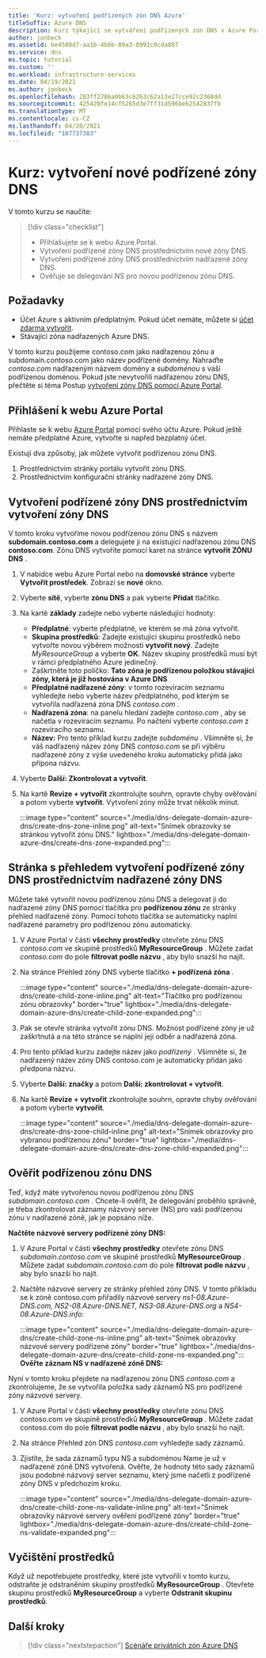 ```yaml
---
title: 'Kurz: vytvoření podřízených zón DNS Azure'
titleSuffix: Azure DNS
description: Kurz týkající se vytváření podřízených zón DNS v Azure Portal.
author: jonbeck
ms.assetid: be4580d7-aa1b-4b6b-89a3-0991c0cda897
ms.service: dns
ms.topic: tutorial
ms.custom: ''
ms.workload: infrastructure-services
ms.date: 04/19/2021
ms.author: jonbeck
ms.openlocfilehash: 283ff2786a0b63c6263c62a13e27cce92c2368dd
ms.sourcegitcommit: 425420fe14cf5265d3e7ff31d596be62542837fb
ms.translationtype: MT
ms.contentlocale: cs-CZ
ms.lasthandoff: 04/20/2021
ms.locfileid: "107737383"
---
```

# <a name="tutorial-creating-a-new-child-dns-zone"></a>Kurz: vytvoření nové podřízené zóny DNS

V tomto kurzu se naučíte: 

> [!div class="checklist"]
> * Přihlašujete se k webu Azure Portal.
> * Vytvoření podřízené zóny DNS prostřednictvím nové zóny DNS.
> * Vytvoření podřízené zóny DNS prostřednictvím nadřazené zóny DNS.
> * Ověřuje se delegování NS pro novou podřízenou zónu DNS.

## <a name="prerequisites"></a>Požadavky

* Účet Azure s aktivním předplatným.  Pokud účet nemáte, můžete si [účet zdarma vytvořit](https://azure.microsoft.com/free/?WT.mc_id=A261C142F).
* Stávající zóna nadřazených Azure DNS.  

V tomto kurzu použijeme contoso.com jako nadřazenou zónu a subdomain.contoso.com jako název podřízené domény.  Nahraďte *contoso.com* nadřazeným názvem domény a *subdoménou* s vaší podřízenou doménou.  Pokud jste nevytvořili nadřazenou zónu DNS, přečtěte si téma Postup [vytvoření zóny DNS pomocí Azure Portal](./dns-getstarted-portal.md#create-a-dns-zone). 


## <a name="sign-in-to-azure-portal"></a>Přihlášení k webu Azure Portal

Přihlaste se k webu [Azure Portal](https://portal.azure.com/) pomocí svého účtu Azure.
Pokud ještě nemáte předplatné Azure, vytvořte si napřed bezplatný účet.

Existují dva způsoby, jak můžete vytvořit podřízenou zónu DNS.
1.  Prostřednictvím stránky portálu vytvořit zónu DNS.
1.  Prostřednictvím konfigurační stránky nadřazené zóny DNS.

## <a name="create-child-dns-zone-via-create-dns-zone"></a>Vytvoření podřízené zóny DNS prostřednictvím vytvoření zóny DNS

V tomto kroku vytvoříme novou podřízenou zónu DNS s názvem **subdomain.contoso.com** a delegujete ji na existující nadřazenou zónu DNS **contoso.com**. Zónu DNS vytvoříte pomocí karet na stránce **vytvořit ZÓNU DNS** .
1.  V nabídce webu Azure Portal nebo na **domovské stránce** vyberte **Vytvořit prostředek**. Zobrazí se **nové** okno.
1.  Vyberte **sítě**, vyberte **zónu DNS** a pak vyberte **Přidat** tlačítko.

1.  Na kartě **základy** zadejte nebo vyberte následující hodnoty:
    * **Předplatné**: vyberte předplatné, ve kterém se má zóna vytvořit.
    * **Skupina prostředků**: Zadejte existující skupinu prostředků nebo vytvořte novou výběrem možnosti **vytvořit nový**. Zadejte *MyResourceGroup* a vyberte **OK**. Název skupiny prostředků musí být v rámci předplatného Azure jedinečný.
    * Zaškrtněte toto políčko: **Tato zóna je podřízenou položkou stávající zóny, která je již hostována v Azure DNS**
    * **Předplatné nadřazené zóny**: v tomto rozevíracím seznamu vyhledejte nebo vyberte název předplatného, pod kterým se vytvořila nadřazená zóna DNS *contoso.com* .
    * **Nadřazená zóna**: na panelu hledání zadejte *contoso.com* , aby se načetla v rozevíracím seznamu. Po načtení vyberte *contoso.com* z rozevíracího seznamu.
    * **Název:** Pro tento příklad kurzu zadejte *subdoménu* . Všimněte si, že váš nadřazený název zóny DNS *contoso.com* se při výběru nadřazené zóny z výše uvedeného kroku automaticky přidá jako přípona názvu.

1. Vyberte **Další: Zkontrolovat a vytvořit**.
1. Na kartě **Revize + vytvořit** zkontrolujte souhrn, opravte chyby ověřování a potom vyberte **vytvořit**.
Vytvoření zóny může trvat několik minut.

    :::image type="content" source="./media/dns-delegate-domain-azure-dns/create-dns-zone-inline.png" alt-text="Snímek obrazovky se stránkou vytvořit zónu DNS." lightbox="./media/dns-delegate-domain-azure-dns/create-dns-zone-expanded.png":::

## <a name="create-child-dns-zone-via-parent-dns-zone-overview-page"></a>Stránka s přehledem vytvoření podřízené zóny DNS prostřednictvím nadřazené zóny DNS
Můžete také vytvořit novou podřízenou zónu DNS a delegovat ji do nadřazené zóny DNS pomocí tlačítka pro **podřízenou zónu** ze stránky přehled nadřazené zóny. Pomocí tohoto tlačítka se automaticky naplní nadřazené parametry pro podřízenou zónu automaticky. 

1.  V Azure Portal v části **všechny prostředky** otevřete zónu DNS *contoso.com* ve skupině prostředků **MyResourceGroup** . Můžete zadat *contoso.com* do pole **filtrovat podle názvu** , aby bylo snazší ho najít.
1.  Na stránce Přehled zóny DNS vyberte tlačítko **+ podřízená zóna** .

      :::image type="content" source="./media/dns-delegate-domain-azure-dns/create-child-zone-inline.png" alt-text="Tlačítko pro podřízenou zónu obrazovky" border="true" lightbox="./media/dns-delegate-domain-azure-dns/create-child-zone-expanded.png":::

1.  Pak se otevře stránka vytvořit zónu DNS. Možnost podřízené zóny je už zaškrtnutá a na této stránce se naplní její odběr a nadřazená zóna.
1.  Pro tento příklad kurzu zadejte název jako *podřízený* . Všimněte si, že nadřazený název zóny DNS contoso.com je automaticky přidán jako předpona názvu.
1.  Vyberte **Další: značky** a potom **Další: zkontrolovat + vytvořit**.
1.  Na kartě **Revize + vytvořit** zkontrolujte souhrn, opravte chyby ověřování a potom vyberte **vytvořit**.

    :::image type="content" source="./media/dns-delegate-domain-azure-dns/create-dns-zone-child-inline.png" alt-text="Snímek obrazovky pro vybranou podřízenou zónu" border="true" lightbox="./media/dns-delegate-domain-azure-dns/create-dns-zone-child-expanded.png":::

## <a name="verify-child-dns-zone"></a>Ověřit podřízenou zónu DNS
Teď, když máte vytvořenou novou podřízenou zónu DNS *subdomain.contoso.com* . Chcete-li ověřit, že delegování proběhlo správně, je třeba zkontrolovat záznamy názvový server (NS) pro vaši podřízenou zónu v nadřazené zóně, jak je popsáno níže.  

**Načtěte názvové servery podřízené zóny DNS:**

1.  V Azure Portal v části **všechny prostředky** otevřete zónu DNS *subdomain.contoso.com* ve skupině prostředků **MyResourceGroup** . Můžete zadat *subdomain.contoso.com* do pole **filtrovat podle názvu** , aby bylo snazší ho najít.
1.  Načtěte názvové servery ze stránky přehled zóny DNS. V tomto příkladu se k zóně contoso.com přiřadily názvové servery *ns1-08.Azure-DNS.com, NS2-08.Azure-DNS.NET, NS3-08.Azure-DNS.org* a *NS4-08.Azure-DNS.info*:

      :::image type="content" source="./media/dns-delegate-domain-azure-dns/create-child-zone-ns-inline.png" alt-text="Snímek obrazovky názvové servery podřízené zóny" border="true" lightbox="./media/dns-delegate-domain-azure-dns/create-child-zone-ns-expanded.png":::
**Ověřte záznam NS v nadřazené zóně DNS:**

Nyní v tomto kroku přejdete na nadřazenou zónu DNS *contoso.com* a zkontrolujeme, že se vytvořila položka sady záznamů NS pro podřízené zóny názvové servery.

1. V Azure Portal v části **všechny prostředky** otevřete zónu DNS contoso.com ve skupině prostředků **MyResourceGroup** . Můžete zadat contoso.com do pole **filtrovat podle názvu** , aby bylo snazší ho najít.
1.  Na stránce Přehled zón DNS *contoso.com* vyhledejte sady záznamů.
1.  Zjistíte, že sada záznamů typu NS a subdoménou Name je už v nadřazené zóně DNS vytvořená. Ověřte, že hodnoty této sady záznamů jsou podobné názvový server seznamu, který jsme načetli z podřízené zóny DNS v předchozím kroku.

     :::image type="content" source="./media/dns-delegate-domain-azure-dns/create-child-zone-ns-validate-inline.png" alt-text="Snímek obrazovky názvové servery ověření podřízené zóny" border="true" lightbox="./media/dns-delegate-domain-azure-dns/create-child-zone-ns-validate-expanded.png":::
## <a name="clean-up-resources"></a>Vyčištění prostředků
Když už nepotřebujete prostředky, které jste vytvořili v tomto kurzu, odstraňte je odstraněním skupiny prostředků **MyResourceGroup** . Otevřete skupinu prostředků **MyResourceGroup** a vyberte **Odstranit skupinu prostředků**.

## <a name="next-steps"></a>Další kroky

> [!div class="nextstepaction"]
> [Scénáře privátních zón Azure DNS](private-dns-scenarios.md)
